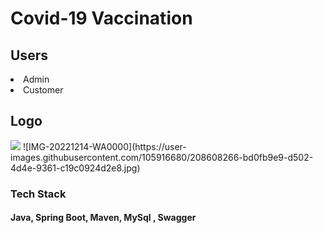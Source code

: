 <h1> Covid-19 Vaccination </h1>

<h2> Users </h2>
<li> Admin </li>
<li> Customer </li>





<h2> Logo </h2>
<img src="https://user-images.githubusercontent.com/105916680/208608266-bd0fb9e9-d502-4d4e-9361-c19c0924d2e8.jpg" />
![IMG-20221214-WA0000](https://user-images.githubusercontent.com/105916680/208608266-bd0fb9e9-d502-4d4e-9361-c19c0924d2e8.jpg)


<h3> Tech Stack </h3>
<h4> Java, Spring Boot, Maven, MySql , Swagger </h4>

